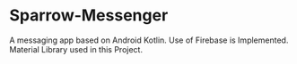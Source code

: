 # Sparrow-Messenger
A messaging app based on Android Kotlin.
Use of Firebase is Implemented.
Material Library used in this Project.